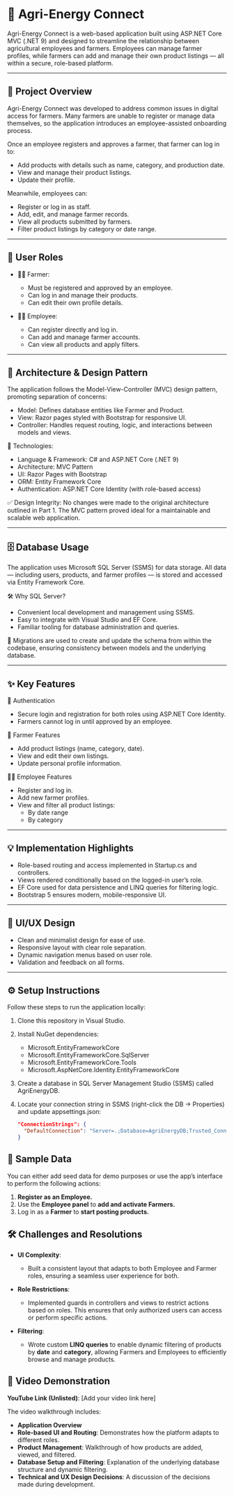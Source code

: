 # 🌿 Agri-Energy Connect

Agri-Energy Connect is a web-based application built using ASP.NET Core MVC (.NET 9) and designed to streamline the relationship between agricultural employees and farmers. Employees can manage farmer profiles, while farmers can add and manage their own product listings — all within a secure, role-based platform.

---

## 📌 Project Overview

Agri-Energy Connect was developed to address common issues in digital access for farmers. Many farmers are unable to register or manage data themselves, so the application introduces an employee-assisted onboarding process. 

Once an employee registers and approves a farmer, that farmer can log in to:

- Add products with details such as name, category, and production date.
- View and manage their product listings.
- Update their profile.

Meanwhile, employees can:

- Register or log in as staff.
- Add, edit, and manage farmer records.
- View all products submitted by farmers.
- Filter product listings by category or date range.

---

## 👥 User Roles

- 👨‍🌾 Farmer:
  - Must be registered and approved by an employee.
  - Can log in and manage their products.
  - Can edit their own profile details.

- 🧑‍💼 Employee:
  - Can register directly and log in.
  - Can add and manage farmer accounts.
  - Can view all products and apply filters.

---

## 🧱 Architecture & Design Pattern

The application follows the Model-View-Controller (MVC) design pattern, promoting separation of concerns:

- Model: Defines database entities like Farmer and Product.
- View: Razor pages styled with Bootstrap for responsive UI.
- Controller: Handles request routing, logic, and interactions between models and views.

🔧 Technologies:

- Language & Framework: C# and ASP.NET Core (.NET 9)
- Architecture: MVC Pattern
- UI: Razor Pages with Bootstrap
- ORM: Entity Framework Core
- Authentication: ASP.NET Core Identity (with role-based access)

✅ Design Integrity: No changes were made to the original architecture outlined in Part 1. The MVC pattern proved ideal for a maintainable and scalable web application.

---

## 🗄️ Database Usage

The application uses Microsoft SQL Server (SSMS) for data storage. All data — including users, products, and farmer profiles — is stored and accessed via Entity Framework Core.

🛠 Why SQL Server?

- Convenient local development and management using SSMS.
- Easy to integrate with Visual Studio and EF Core.
- Familiar tooling for database administration and queries.

💾 Migrations are used to create and update the schema from within the codebase, ensuring consistency between models and the underlying database.

---

## ✨ Key Features

🎯 Authentication

- Secure login and registration for both roles using ASP.NET Core Identity.
- Farmers cannot log in until approved by an employee.

🌾 Farmer Features

- Add product listings (name, category, date).
- View and edit their own listings.
- Update personal profile information.

🧑‍💼 Employee Features

- Register and log in.
- Add new farmer profiles.
- View and filter all product listings:
  - By date range
  - By category

---

## 💡 Implementation Highlights

- Role-based routing and access implemented in Startup.cs and controllers.
- Views rendered conditionally based on the logged-in user’s role.
- EF Core used for data persistence and LINQ queries for filtering logic.
- Bootstrap 5 ensures modern, mobile-responsive UI.

---

## 🎨 UI/UX Design

- Clean and minimalist design for ease of use.
- Responsive layout with clear role separation.
- Dynamic navigation menus based on user role.
- Validation and feedback on all forms.

---

## ⚙ Setup Instructions

Follow these steps to run the application locally:

1. Clone this repository in Visual Studio.
2. Install NuGet dependencies:

   - Microsoft.EntityFrameworkCore
   - Microsoft.EntityFrameworkCore.SqlServer
   - Microsoft.EntityFrameworkCore.Tools
   - Microsoft.AspNetCore.Identity.EntityFrameworkCore

3. Create a database in SQL Server Management Studio (SSMS) called AgriEnergyDB.
4. Locate your connection string in SSMS (right-click the DB → Properties) and update appsettings.json:

   ```json
   "ConnectionStrings": {
     "DefaultConnection": "Server=.;Database=AgriEnergyDB;Trusted_Connection=True;MultipleActiveResultSets=true"
   }
## 🧪 Sample Data

You can either add seed data for demo purposes or use the app’s interface to perform the following actions:
1. **Register as an Employee.**
2. Use the **Employee panel** to **add and activate Farmers.**
3. Log in as a **Farmer** to **start posting products.**

## 🛠 Challenges and Resolutions

- **UI Complexity**: 
  - Built a consistent layout that adapts to both Employee and Farmer roles, ensuring a seamless user experience for both.

- **Role Restrictions**: 
  - Implemented guards in controllers and views to restrict actions based on roles. This ensures that only authorized users can access or perform specific actions.

- **Filtering**: 
  - Wrote custom **LINQ queries** to enable dynamic filtering of products by **date** and **category**, allowing Farmers and Employees to efficiently browse and manage products.

## 🎥 Video Demonstration

**YouTube Link (Unlisted)**: [Add your video link here]

The video walkthrough includes:
- **Application Overview**
- **Role-based UI and Routing**: Demonstrates how the platform adapts to different roles.
- **Product Management**: Walkthrough of how products are added, viewed, and filtered.
- **Database Setup and Filtering**: Explanation of the underlying database structure and dynamic filtering.
- **Technical and UX Design Decisions**: A discussion of the decisions made during development.

